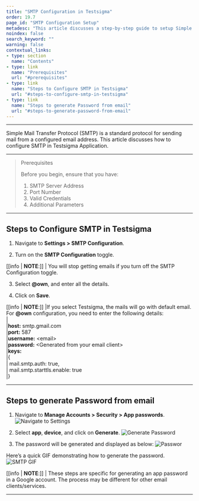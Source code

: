 ```yaml
---
title: "SMTP Configuration in Testsigma"
order: 19.7
page_id: "SMTP Configuration Setup"
metadesc: "This article discusses a step-by-step guide to setup Simple Mail Transfer Protocol (SMTP) to trigger emails from a configured email address."
noindex: false
search_keyword: ""
warning: false
contextual_links:
- type: section
  name: "Contents"
- type: link
  name: "Prerequisites"
  url: "#prerequisites"
- type: link
  name: "Steps to Configure SMTP in Testsigma"
  url: "#steps-to-configure-smtp-in-testsigma"
- type: link
  name: "Steps to generate Password from email"
  url: "#steps-to-generate-password-from-email"
---
```


---

Simple Mail Transfer Protocol (SMTP) is a standard protocol for sending mail from a configured email address. This article discusses how to configure SMTP in Testsigma Application. 

---

> <p id="prerequisites">Prerequisites</p>
>
> Before you begin, ensure that you have: 
> 1. SMTP Server Address
> 2. Port Number
> 3. Valid Credentials
> 4. Additional Parameters

---

## **Steps to Configure SMTP in Testsigma**

1. Navigate to **Settings > SMTP Configuration**.

2. Turn on the **SMTP Configuration** toggle.

[[info | **NOTE**:]]
| You will stop getting emails if you turn off the SMTP Configuration toggle. 

3. Select **@own**, and enter all the details.

4. Click on **Save**.

[[info | **NOTE**:]]
|If you select Testsigma, the mails will go with default email. For **@own** configuration, you need to enter the following details:<br>
|<br>
|**host:** smtp.gmail.com<br>
|**port:** 587<br>
|**username:** &lt;email&gt; <br>
|**password:** &lt;Generated from your email client&gt; <br>
|**keys:** <br>
|{<br>
|    mail.smtp.auth: true,<br>
|    mail.smtp.starttls.enable: true<br>
|}<br>


--- 


## **Steps to generate Password from email**


1. Navigate to **Manage Accounts > Security > App passwords**.
![Navigate to Settings](https://s3.amazonaws.com/static-docs.testsigma.com/new_images/projects/applications/appasswords.png)


2. Select **app**, **device**, and click on **Generate**.
![Generate Password](https://s3.amazonaws.com/static-docs.testsigma.com/new_images/projects/applications/Generate.png)


3. The password will be generated and displayed as below:
![Passwor](https://s3.amazonaws.com/static-docs.testsigma.com/new_images/projects/applications/password.png)



Here’s a quick GIF demonstrating how to generate the password.
![SMTP GIF](https://s3.amazonaws.com/static-docs.testsigma.com/new_images/projects/applications/SMTPGIF.gif)


[[info | **NOTE**:]]
| These steps are specific for generating an app password in a Google account. The process may be different for other email clients/services.



---